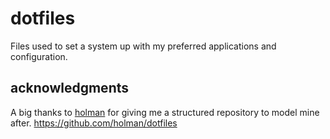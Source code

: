 # dotfiles
Files used to set a system up with my preferred applications and configuration.

## acknowledgments
A big thanks to [holman](https://github.com/holman) for giving me a structured repository to model mine after.
https://github.com/holman/dotfiles
